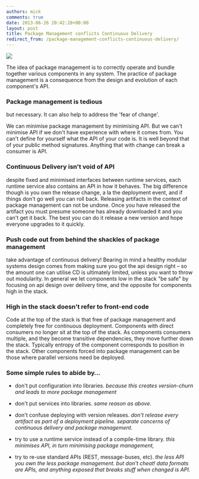 ```yaml
---
authors: mick
comments: true
date: 2013-06-26 20:42:28+00:00
layout: post
title: Package Management conflicts Continuous Delivery
redirect_from: /package-management-conflicts-continuous-delivery/
---
```





![](http://www.slashroot.in/sites/default/files/styles/article_image_full_node/public/field/image/yum%20package_0.png)


The idea of package management is to correctly operate and bundle together various components in any system. The practice of package management is a consequence from the design and evolution of each component's API.



### Package management is tedious

but necessary. It can also help to address the 'fear of change'.

We can minimise package management by minimising API. But we can't minimise API if we don't have experience with where it comes from. You can't define for yourself what the API of your code is. It is well beyond that of your public method signatures. Anything that with change can break a consumer is API.



### Continuous Delivery isn't void of API

despite fixed and minimised interfaces between runtime services, each runtime service also contains an API in how it behaves. The big difference though is you own the release change, a la the deployment event, and if things don't go well you can roll back. Releasing artifacts in the context of package management can not be undone. Once you have released the artifact you must presume someone has already downloaded it and you can't get it back. The best you can do it release a new version and hope everyone upgrades to it quickly.



### Push code out from behind the shackles of package management

take advantage of continuous delivery! Bearing in mind a healthy modular systems design comes from making sure you got the api design right – so the amount one can utilise CD is ultimately limited, unless you want to throw out modularity. In general we let components low in the stack "be safe" by focusing on api design over delivery time, and the opposite for components high in the stack.



### High in the stack doesn't refer to front-end code

Code at the top of the stack is that free of package management and completely free for continuous deployment. Components with direct consumers no longer sit at the top of the stack. As components consumers multiple, and they become transitive dependencies, they move further down the stack. Typically entropy of the component corresponds to position in the stack. Other components forced into package management can be those where parallel versions need be deployed.



### Some simple rules to abide by…






  * don't put configuration into libraries.
      _because this creates version-churn and leads to more package management_  




  * don't put services into libraries.
      _same reason as above._  




  * don't confuse deploying with version releases.
      _don't release every artifact as part of a deployment pipeline.
      separate concerns of continuous delivery and package management._  




  * try to use a runtime service instead of a compile-time library.
      _this minimises API, in turn minimising package management,_  




  * try to re-use standard APIs (REST, message-buses, etc).
      _the less API you own the less package management.
      but don't cheat! data formats are APIs, and anything exposed that breaks stuff when changed is API._


